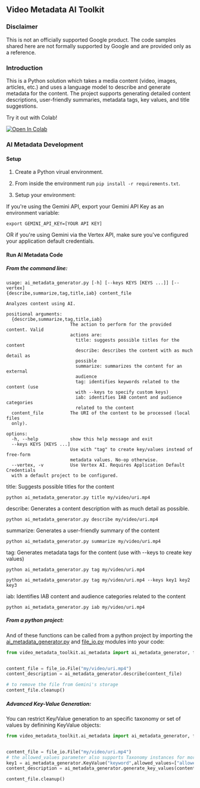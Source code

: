 ## **Video Metadata AI Toolkit**

### **Disclaimer**

This is not an officially supported Google product. The code samples shared here
are not formally supported by Google and are provided only as a reference.

### **Introduction**

This is a Python solution which takes a media content (video, images, articles, etc.) and uses a language model to describe and generate metadata for the content. The project supports generating detailed content descriptions, user-friendly summaries, metadata tags, key values, and title suggestions.

Try it out with Colab!

[![Open In Colab](https://colab.research.google.com/assets/colab-badge.svg)](https://colab.research.google.com/github/google-marketing-solutions/video-metadata-ai-toolkit/blob/main/ai_metadata/colab/ai_metadata.ipynb)


### **AI Metadata Development**

#### Setup

1.  Create a Python virual environment.

2.  From inside the environment run `pip install -r requirements.txt`.

3.  Setup your environment:

If you're using the Gemini API, export your Gemini API Key as an environment variable:

```
export GEMINI_API_KEY=[YOUR API KEY]
```

OR if you're using Gemini via the Vertex API, make sure you've configured your application default credentials.

#### **Run AI Metadata Code**

##### From the command line:
```
usage: ai_metadata_generator.py [-h] [--keys KEYS [KEYS ...]] [--vertex]
{describe,summarize,tag,title,iab} content_file

Analyzes content using AI.

positional arguments:
  {describe,summarize,tag,title,iab}
                        The action to perform for the provided content. Valid
                        actions are:
                          title: suggests possible titles for the content
                          describe: describes the content with as much detail as
                          possible
                          summarize: summarizes the content for an external
                          audience
                          tag: identifies keywords related to the content (use
                          with --keys to specify custom keys)
                          iab: identifies IAB content and audience categories
                          related to the content
  content_file          The URI of the content to be processed (local files
  only).

options:
  -h, --help            show this help message and exit
  --keys KEYS [KEYS ...]
                        Use with "tag" to create key/values instead of free-form
                        metadata values. No-op otherwise.
  --vertex, -v          Use Vertex AI. Requires Application Default Credentials
  with a default project to be configured.
```

title: Suggests possible titles for the content
```
python ai_metadata_generator.py title my/video/uri.mp4
```
describe: Generates a content description with as much detail as possible.
```
python ai_metadata_generator.py describe my/video/uri.mp4
```

summarize: Generates a user-friendly summary of the content
```
python ai_metadata_generator.py summarize my/video/uri.mp4
```

tag: Generates metadata tags for the content (use with --keys to create key values)
```
python ai_metadata_generator.py tag my/video/uri.mp4
```
```
python ai_metadata_generator.py tag my/video/uri.mp4 --keys key1 key2 key3
```

iab: Identifies IAB content and audience categories related to the content
```
python ai_metadata_generator.py iab my/video/uri.mp4
```


##### From a python project:

And of these functions can be called from a python project by importing the [ai_metadata_generator.py](https://github.com/google-marketing-solutions/video-metadata-ai-toolkit/video-metadata-ai-toolkit/ai_metadata_generator.py) and [file_io.py](https://github.com/google-marketing-solutions/video-metadata-ai-toolkit/video-metadata-ai-toolkit/file_io.py) modules into your code:

```py
from video_metadata_toolkit.ai_metadata import ai_metadata_generator, file_io


content_file = file_io.File("my/video/uri.mp4")
content_description = ai_metadata_generator.describe(content_file)

# to remove the file from Gemini's storage
content_file.cleanup()
```

##### Advanced Key-Value Generation:

You can restrict Key/Value generation to an specific taxonomy or set of values by definining KeyValue objects:

```py
from video_metadata_toolkit.ai_metadata import ai_metadata_generator, file_io


content_file = file_io.File("my/video/uri.mp4")
# the allowed_values parameter also supports Taxonomy instances for more adanced use cases.
key1 = ai_metadata_generator.KeyValue("keyword",allowed_values=["allowed_val1","allowed_val2"])
content_description = ai_metadata_generator.generate_key_values(content_file, [key1])

content_file.cleanup()
```


